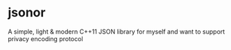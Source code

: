 # jsonor
A simple, light &amp; modern C++11 JSON library for myself and want to support privacy encoding protocol
